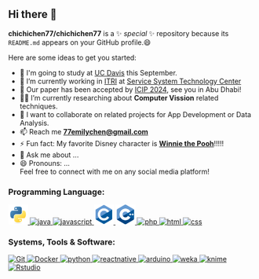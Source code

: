 ## Hi there 👋


**chichichen77/chichichen77** is a ✨ _special_ ✨ repository because its `README.md` appears on your GitHub profile.😄

Here are some ideas to get you started:

- 🏫 I'm going to study at <a href="https://www.ucdavis.edu/" target="_blank">UC Davis</a> this September.
- 🏢 I’m currently working in [ITRI](https://www.itri.org.tw/) at [Service System Technology Center](https://www.facebook.com/sstc.itri.tw/?locale=zh_TW)
- 🎊 Our paper has been accepted by [ICIP 2024](https://2024.ieeeicip.org/), see you in Abu Dhabi!
- 👩‍💻 I’m currently researching about **Computer Vission** related techniques.
- 👯 I want to collaborate on related projects for App Development or Data Analysis. 
- 📫 Reach me  **77emilychen@gmail.com**
- ⚡ Fun fact: My favorite Disney character is <a href="https://en.wikipedia.org/wiki/Winnie_the_Pooh_(franchise)" target="_blank">**Winnie the Pooh**</a>!!!!!
- 💬 Ask me about ...
- 😄 Pronouns: ...
  <br>Feel free to connect with me on any social media platform!

<h3 align="left">Programming Language:</h3>
<p class="icon-container"> 
  <a href="https://www.python.org" target="_blank"> 
    <img src="https://raw.githubusercontent.com/devicons/devicon/master/icons/python/python-original.svg" alt="python" width="40" height="40"/> 
  </a>
  <a href="https://www.java.com/zh-TW/" target="_blank"> 
    <img src="https://cdn.worldvectorlogo.com/logos/java-4.svg" alt="java" width="40" height="40"/> 
  </a>
  <a href="https://js.org/index.html" target="_blank"> 
    <img src="https://upload.wikimedia.org/wikipedia/commons/thumb/b/ba/Javascript_badge.svg/1200px-Javascript_badge.svg.png" alt="javascript" width="40" height="40"/> 
  </a>
  <a href="https://www.cprogramming.com/" target="_blank"> 
    <img src="https://raw.githubusercontent.com/devicons/devicon/master/icons/c/c-original.svg" alt="c" width="40" height="40"/> 
  </a> 
  <a href="https://www.w3schools.com/cpp/" target="_blank"> 
    <img src="https://raw.githubusercontent.com/devicons/devicon/master/icons/cplusplus/cplusplus-original.svg" alt="cplusplus" width="40" height="40"/>
  </a> 
  <a href="https://www.php.net/" target="_blank"> 
    <img src="https://www.svgrepo.com/show/452088/php.svg" alt="php" width="40" height="40"/>
  </a> 
  <a href="https://zh.wikipedia.org/zh-tw/HTML" target="_blank"> 
    <img src="https://upload.wikimedia.org/wikipedia/commons/thumb/3/38/HTML5_Badge.svg/2048px-HTML5_Badge.svg.png" alt="html" width="40" height="40"/>
  </a> 
  <a href="https://www.w3.org/Style/CSS/Overview.en.html" target="_blank"> 
    <img src="https://upload.wikimedia.org/wikipedia/commons/thumb/3/3d/CSS.3.svg/1461px-CSS.3.svg.png" alt="css" width="40" height="40"/>
  </a> 
</p>

<h3 align="left">Systems, Tools & Software:</h3>
<p class="icon-container"> 
  <a href="https://git-scm.com/" target="_blank"> 
    <img src="https://upload.wikimedia.org/wikipedia/commons/thumb/3/3f/Git_icon.svg/1200px-Git_icon.svg.png" alt="Git" width="40" height="40"/> 
  </a>
  <a href="https://www.docker.com/" target="_blank"> 
    <img src="https://i.pinimg.com/originals/5c/bb/a7/5cbba74b40ec0c0ce77b3db3ec1a5e05.png" alt="Docker" width="40" height="40"/> 
  </a>
  
  <a href="https://jupyter.org/" target="_blank"> 
    <img src="https://upload.wikimedia.org/wikipedia/commons/thumb/3/38/Jupyter_logo.svg/1200px-Jupyter_logo.svg.png" alt="python" width="40" height="40"/> 
  </a>
  <a href="https://www.arduino.cc/" target="_blank"> 
    <img src="https://cdn.worldvectorlogo.com/logos/react-2.svg" alt="reactnative" width="40" height="40"/> 
  </a>
  <a href="https://www.mysql.com/" target="_blank"> 
    <img src="https://cdn.worldvectorlogo.com/logos/arduino-1.svg" alt="arduino" width="40" height="40"/> 
  </a> 
  <a href="https://www.weka.io/" target="_blank"> 
    <img src="https://encrypted-tbn0.gstatic.com/images?q=tbn:ANd9GcTDU7DPRjmol1Rzx7Ythk50MRUWloMQsw8Xtw&s" alt="weka" width="40" height="40"/> 
  </a> 
  <a href="https://www.knime.com/" target="_blank"> 
    <img src="https://www.datanami.com/wp-content/uploads/2023/11/knime-new-23.jpg" alt="knime" width="40" height="40"/> 
  </a> 
  <a href="https://www.r-project.org/" target="_blank"> 
    <img src="https://upload.wikimedia.org/wikipedia/commons/thumb/1/1b/R_logo.svg/800px-R_logo.svg.png" alt="Rstudio" width="40" height="40"/> 
  </a> 
  </p>
